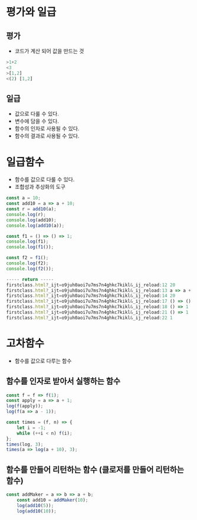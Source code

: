 # 평가와 일급

## 평가

- 코드가 계산 되어 값을 만드는 것

```jsx
>1+2
<3
>[1,2]
<(2) [1,2]

```

## 일급

- 값으로 다룰 수 있다.
- 변수에 담을 수 있다.
- 함수의 인자로 사용될 수 있다.
- 함수의 결과로 사용될 수 있다.

# 일급함수

- 함수를 값으로 다룰 수 있다.
- 조합성과 추상화의 도구

```jsx
const a = 10;
const add10 = a => a + 10;
const r = add10(a);
console.log(r);
console.log(add10);
console.log(add10(a));

const f1 = () => () => 1;
console.log(f1);
console.log(f1());

const f2 = f1();
console.log(f2);
console.log(f2());

----- return -----
firstclass.html?_ijt=o9juh0aoi7u7ms7n4ghkc7kikl&_ij_reload:12 20
firstclass.html?_ijt=o9juh0aoi7u7ms7n4ghkc7kikl&_ij_reload:13 a => a + 10
firstclass.html?_ijt=o9juh0aoi7u7ms7n4ghkc7kikl&_ij_reload:14 20
firstclass.html?_ijt=o9juh0aoi7u7ms7n4ghkc7kikl&_ij_reload:17 () => () => 1
firstclass.html?_ijt=o9juh0aoi7u7ms7n4ghkc7kikl&_ij_reload:18 () => 1
firstclass.html?_ijt=o9juh0aoi7u7ms7n4ghkc7kikl&_ij_reload:21 () => 1
firstclass.html?_ijt=o9juh0aoi7u7ms7n4ghkc7kikl&_ij_reload:22 1
```

# 고차함수

- 함수를 값으로 다루는 함수

## 함수를 인자로 받아서 실행하는 함수

```jsx
const f = f => f(1);
const apply = a => a + 1;
log(f(apply));
log(f(a => a - 1));

const times = (f, n) => {
    let i = -1;
    while (++i < n) f(i);
};
times(log, 3);
times(a => log(a + 10), 3);
```

## 함수를 만들어 리턴하는 함수 (클로저를 만들어 리턴하는 함수)

```jsx
const addMaker = a => b => a + b;
    const add10 = addMaker(10);
    log(add10(5));
    log(add10(10));
```
